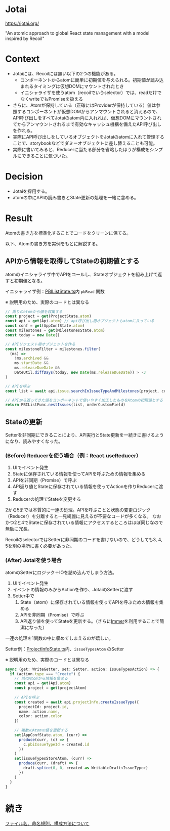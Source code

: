 # Jotai

https://jotai.org/

"An atomic approach to global React state management with a model inspired by Recoil"

# Context

* Jotaiには、Recoilには無い以下の2つの機能がある。
    * コンポーネントからatomに簡単に初期値を与えられる。初期値が読み込まれるタイミングは仮想DOMにマウントされたとき
    * イニシャライザを使うatom（recoilでいうselector）では、readだけでなくwriteでもPromiseを扱える
* さらに、Atomが保持している（正確にはProviderが保持している）値は参照するコンポーネントが仮想DOMからアンマウントされると消えるので、API呼び出しをすべてJotaiのatom内に入れれば、仮想DOMにマウントされてからアンマウントされるまで有効なキャッシュ機構を備えたAPI呼び出しを作れる。
* 実際にAPI呼び出しをしているオブジェクトをJotaiのatomに入れて管理することで、storybookなどでダミーオブジェクトに差し替えることも可能。
* 実際に書いてみると、Reducerに当たる部分を省略したほうが構成をシンプルにできることに気づいた。

# Decision

* Jotaiを採用する。
* atomの中にAPIの読み書きとState更新の処理を一緒に含める。

# Result

Atomの書き方を標準化することでコードをクリーンに保てる。

以下、Atomの書き方を実例をもとに解説する。

## APIから情報を取得してStateの初期値とする

atomのイニシャライザ中でAPIをコールし、Stateオブジェクトを組み上げて返すと初期値となる。

イニシャライザ例：[PBIListState.ts](../../src/content/project/productBacklog/state/PBIListState.ts)内 `pbRead` 関数

※ 説明用のため、実際のコードとは異なる

```typescript
// 周りのatomから値を収集する
const project = get(ProjectState.atom)
const api = get(Api.atom) // api呼び出し用オブジェクトもatomに入っている
const conf = get(AppConfState.atom)
const milestones = get(MilestonesState.atom)
const today = new Date()

// APIリクエスト用オブジェクトを作る
const milestoneFilter = milestones.filter(
  (ms) =>
    !ms.archived &&
    ms.startDate &&
    ms.releaseDueDate &&
    DateUtil.diffDays(today, new Date(ms.releaseDueDate)) > -3
)

// APIを呼ぶ
const list = await api.issue.searchInIssueTypeAndMilestones(project, conf.pbiIssueTypeId, milestoneFilter)

// APIから返ってきた値をコンポーネントで使いやすく加工したものをAtomの初期値とする
return PBIListFunc.nestIssues(list, orderCustomField)
```

## Stateの更新

Setterを非同期にできることにより、API実行とState更新を一続きに書けるようになり、読みやすくなった。

### (Before) Reducerを使う場合（例：React.useReducer）

1. UIでイベント発生
2. Stateに保存されている情報を使ってAPIを呼ぶための情報を集める
3. APIを非同期（Promise）で呼ぶ
4. API返り値とStateに保存されている情報を使ってActionを作りReducerに渡す
5. Reducerの処理でStateを変更する

2から5までは本質的に一連の処理。APIを呼ぶことと状態の変更ロジック（Reducer）を分離すると一見綺麗に見えるが不要なコードが多くなる。
なおかつ2と4でStateに保存されている情報にアクセスするところはほぼ同じなので無駄に冗長。

RecoilのselectorではSetterに非同期のコードを書けないので、どうしても3, 4, 5を別の場所に書く必要があった。

### (After) Jotaiを使う場合

atomのSetterにロジック＋IOを詰め込んでしまう方法。

1. UIでイベント発生
2. イベントの情報のみからActionを作り、JotaiのSetterに渡す
3. Setter中で
    1. State（atom）に保存されている情報を使ってAPIを呼ぶための情報を集める
    2. APIを非同期（Promise）で呼ぶ
    3. API返り値を使ってStateを更新する。（さらに[Immer](./Immer.md)を利用することで簡潔になった）

一連の処理を1関数の中に収めてしまえるのが嬉しい。

Setter例：[ProjectInfoState.ts](src/content/state/ProjectInfoState.ts)内、`issueTypesAtom` のSetter

※ 説明用のため、実際のコードとは異なる

```typescript
async (get: WriteGetter, set: Setter, action: IssueTypesAction) => {
  if (action.type === "Create") {
    // 他のAtomから情報を集める
    const api = get(Api.atom)
    const project = get(projectAtom)
    
    // APIを呼ぶ
    const created = await api.projectInfo.createIssueType({
      projectId: project.id,
      name: action.name,
      color: action.color
    })
    
    // 複数のAtomの値を更新する
    set(AppConfState.atom, (curr) => 
      produce(curr, (c) => {
        c.pbiIssueTypeId = created.id
      })
    )
    set(issueTypesStoreAtom, (curr) => 
      produce(curr, (draft) => {
        draft.splice(0, 0, created as WritableDraft<IssueType>)
      })
    )
  }
}
```

# 続き
[ファイル名、命名規則、構成方法について](../structure/component-code-structure.md)
